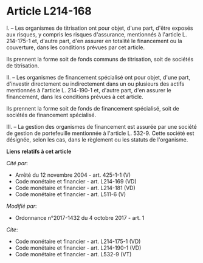 # Article L214-168

I. – Les organismes de titrisation ont pour objet, d'une part, d'être exposés aux risques, y compris les risques d'assurance,
mentionnés à l'article L. 214-175-1 et, d'autre part, d'en assurer en totalité le financement ou la couverture, dans les
conditions prévues par cet article.

Ils prennent la forme soit de fonds communs de titrisation, soit de sociétés de titrisation.

II. – Les organismes de financement spécialisé ont pour objet, d'une part, d'investir directement ou indirectement dans un ou
plusieurs des actifs mentionnés à l'article L. 214-190-1 et, d'autre part, d'en assurer le financement, dans les conditions
prévues à cet article.

Ils prennent la forme soit de fonds de financement spécialisé, soit de sociétés de financement spécialisé.

III. – La gestion des organismes de financement est assurée par une société de gestion de portefeuille mentionnée à l'article
L. 532-9. Cette société est désignée, selon les cas, dans le règlement ou les statuts de l'organisme.

**Liens relatifs à cet article**

_Cité par_:

  - Arrêté du 12 novembre 2004 - art. 425-1-1 (V)
  - Code monétaire et financier - art. L214-169 (VD)
  - Code monétaire et financier - art. L214-181 (VD)
  - Code monétaire et financier - art. L511-6 (V)

_Modifié par_:

  - Ordonnance n°2017-1432 du 4 octobre 2017 - art. 1

_Cite_:

  - Code monétaire et financier - art. L214-175-1 (VD)
  - Code monétaire et financier - art. L214-190-1 (VD)
  - Code monétaire et financier - art. L532-9 (VT)
